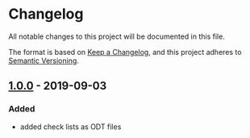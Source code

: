 # Changelog
All notable changes to this project will be documented in this file.

The format is based on [Keep a Changelog](https://keepachangelog.com/en/1.0.0/),
and this project adheres to [Semantic Versioning](https://semver.org/spec/v2.0.0.html).

## [1.0.0] - 2019-09-03
### Added
- added check lists as ODT files

[1.0.0]: https://github.com/hendrik-scholz/development-checklists/releases/tag/v1.0.0